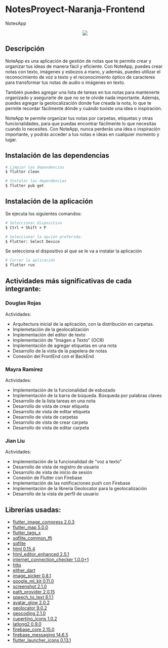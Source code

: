 # NotesProyect-Naranja-Frontend
NotesApp
<p align= "center">
  <img src= "https://github.com/Solid-Coders-UCAB/NotesProject-Naranja-Frontend/assets/129233285/c2f83f81-7640-4a27-a37d-beb827ef1fac" />
</p>

## Descripción
NoteApp es una aplicación de gestión de notas que te permite crear y organizar tus ideas de manera fácil y eficiente. Con NoteApp, puedes crear notas con texto, imágenes y esbozos a mano, y además, puedes utilizar el reconocimiento de voz a texto y el reconocimiento óptico de caracteres para transformar tus notas de audio o imágenes en texto.

También puedes agregar una lista de tareas en tus notas para mantenerte organizado y asegurarte de que no se te olvide nada importante. Además, puedes agregar la geolocalización donde fue creada la nota, lo que te permite recordar fácilmente dónde y cuándo tuviste una idea o inspiración.

NoteApp te permite organizar tus notas por carpetas, etiquetas y otras funcionalidades, para que puedas encontrar fácilmente lo que necesitas cuando lo necesites. Con NoteApp, nunca perderás una idea o inspiración importante, y podrás acceder a tus notas e ideas en cualquier momento y lugar.

## Instalación de las dependencias
```bash
# Limpiar las dependencias
$ flutter clean

# Instalar las dependencias
$ flutter pub get
```
## Instalación de la aplicación
Se ejecuta los siguientes comandos:
```bash
# Seleccionar dispositivo
$ Ctrl + Shift + P

# Seleccionar la opción preferida:
$ Flutter: Select Device
```
  Se selecciona el dispositivo al que se le va a instalar la aplicación
 ```bash
# Correr la aplicación
$ flutter run
```
## Actividades más significativas de cada integrante:
### Douglas Rojas
Actividades:
- Arquitectura inicial de la aplicación, con la distribución en carpetas.
- Implemetación de la geolocalización
- Implementación del editor de texto
- Implementación de "Imagen a Texto" (OCR)
- Implementación de agregar etiquetas en una nota
- Desarrollo de la vista de la papelera de notas
- Conexión del FrontEnd con el BackEnd

### Mayra Ramírez
Actividades:
- Implementación de la funcionalidad de esbozado
- Implementación de la barra de búqueda. Búsqueda por palabras claves
- Desarrollo de la lista tareas en una nota
- Desarrollo de vista de crear etiqueta
- Desarrollo de vista de editar etiqueta
- Desarrollo de vista de carpetas
- Desarrollo de vista de crear carpeta
- Desarrollo de vista de editar carpeta

### Jian Liu
Actividades:
- Implementación de la funcionalidad de "voz a texto"
- Desarrollo de vista de registro de usuario
- Desarrollo de vista de inicio de sesión
- Conexión de Flutter con Firebase
- Implementación de las notificaciones push con Firebase
- Implementación de la librería Geolocator para la geolocalización
- Desarrollo de la vista de perfil de usuario

## Librerías usadas:
- [flutter_image_compress 2.0.3](https://pub.dev/packages/flutter_image_compress)
- [flutter_map 5.0.0](https://pub.dev/packages/flutter_map)
- [flutter_tags_x](https://pub.dev/packages/flutter_tags_x)
- [sqflite_common_ffi](https://pub.dev/packages/sqflite_common_ffi)
- [sqflite](https://pub.dev/packages/sqflite)
- [html 0.15.4](https://pub.dev/packages/html/versions)
- [html_editor_enhanced 2.5.1](https://pub.dev/packages/html_editor_enhanced)
- [internet_connection_checker 1.0.0+1](https://pub.dev/packages/internet_connection_checker)
- [http](https://pub.dev/packages/http)
- [either_dart](https://pub.dev/packages/either_dart)
- [image_picker 0.8.1](https://pub.dev/packages/image_picker)
- [google_ml_kit 0.11.0](https://pub.dev/packages/google_ml_kit/versions/0.11.0)
- [screenshot 2.1.0](https://pub.dev/packages/screenshot)
- [path_provider 2.0.15](https://pub.dev/packages/path_provider)
- [speech_to_text 6.1.1](https://pub.dev/packages/speech_to_text)
- [avatar_glow 2.0.2](https://pub.dev/packages/avatar_glow/changelog)
- [geolocator 9.0.2](https://pub.dev/packages/geolocator)
- [geocoding 2.1.0](https://pub.dev/packages/geocoding)
- [cupertino_icons 1.0.2](https://pub.dev/packages/cupertino_icons/versions/1.0.2/changelog)
- [latlong2 0.9.0](https://pub.dev/packages/latlong2)
- [firebase_core 2.15.0](https://pub.dev/packages/firebase_core)
- [firebase_messaging 14.6.5](https://pub.dev/packages/firebase_messaging)
- [flutter_launcher_icons 0.13.1](https://pub.dev/packages/flutter_launcher_icons)
